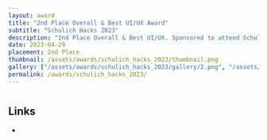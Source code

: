 ```yaml
---
layout: award
title: "2nd Place Overall & Best UI/UX Award"
subtitle: "Schulich Hacks 2023"
description: "2nd Place Overall & Best UI/UX. Sponsored to attend Schulich Hacks 2023 in Calgary in-person, awarded $3000 in prizes"
date: 2023-04-29
placement: 2nd Place
thumbnail: /assets/awards/schulich_hacks_2023/thumbnail.png
gallery: ["/assets/awards/schulich_hacks_2023/gallery/2.png", "/assets/awards/schulich_hacks_2023/gallery/image.png"]
permalink: /awards/schulich_hacks_2023/
---
```


#

## Links

-
